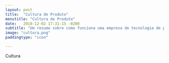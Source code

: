 ```yaml
---
layout: post
title:  "Cultura de Produto"
menutitle: "Cultura de Produto"
date:   2018-12-02 17:31:15 -0200
subtitle: "Um resumo sobre como funciona uma empresa de tecnologia de produto."
image: "cultura.png"
paddingtype: "icon"

---
```


Cultura